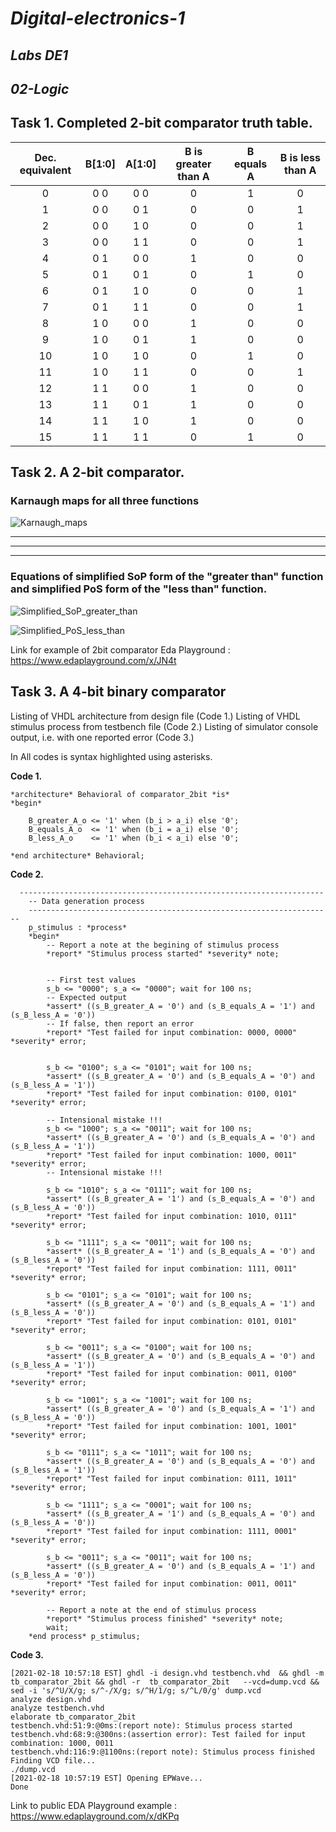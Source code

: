 # *Digital-electronics-1*

## *Labs DE1*

## *02-Logic*

## Task 1. Completed 2-bit comparator truth table.

| **Dec. equivalent** | **B[1:0]** | **A[1:0]** | **B is greater than A** | **B equals A** | **B is less than A** |
| :-: | :-: | :-: | :-: | :-: | :-: |
| 0 | 0 0 | 0 0 | 0 | 1 | 0 |
| 1 | 0 0 | 0 1 | 0 | 0 | 1 |
| 2 | 0 0 | 1 0 | 0 | 0 | 1 |
| 3 | 0 0 | 1 1 | 0 | 0 | 1 |
| 4 | 0 1 | 0 0 | 1 | 0 | 0 |
| 5 | 0 1 | 0 1 | 0 | 1 | 0 |
| 6 | 0 1 | 1 0 | 0 | 0 | 1 |
| 7 | 0 1 | 1 1 | 0 | 0 | 1 |
| 8 | 1 0 | 0 0 | 1 | 0 | 0 |
| 9 | 1 0 | 0 1 | 1 | 0 | 0 |
| 10 | 1 0 | 1 0 | 0 | 1 | 0 |
| 11 | 1 0 | 1 1 | 0 | 0 | 1 |
| 12 | 1 1 | 0 0 | 1 | 0 | 0 |
| 13 | 1 1 | 0 1 | 1 | 0 | 0 |
| 14 | 1 1 | 1 0 | 1 | 0 | 0 |
| 15 | 1 1 | 1 1 | 0 | 1 | 0 |


## Task 2. A 2-bit comparator.

### Karnaugh maps for all three functions

![Karnaugh_maps](Images/1.png)


--------------

--------------

--------------

### Equations of simplified SoP form of the "greater than" function and simplified PoS form of the "less than" function.

![Simplified_SoP_greater_than](Images/2.png)

![Simplified_PoS_less_than](Images/3.png)

Link for example of 2bit comparator Eda Playground : https://www.edaplayground.com/x/JN4t


## Task 3. A 4-bit binary comparator

Listing of VHDL architecture from design file (Code 1.)
Listing of VHDL stimulus process from testbench file (Code 2.)
Listing of simulator console output, i.e. with one reported error (Code 3.)

In All codes is syntax highlighted using asterisks. 

**Code 1.**
```
*architecture* Behavioral of comparator_2bit *is*
*begin*
 
	B_greater_A_o <= '1' when (b_i > a_i) else '0';
	B_equals_A_o  <= '1' when (b_i = a_i) else '0';
    B_less_A_o    <= '1' when (b_i < a_i) else '0';
	
*end architecture* Behavioral;

```

**Code 2.**
```
  --------------------------------------------------------------------
    -- Data generation process
    --------------------------------------------------------------------
    p_stimulus : *process*
    *begin*
        -- Report a note at the begining of stimulus process
        *report* "Stimulus process started" *severity* note;


        -- First test values
        s_b <= "0000"; s_a <= "0000"; wait for 100 ns;
        -- Expected output
        *assert* ((s_B_greater_A = '0') and (s_B_equals_A = '1') and (s_B_less_A = '0'))
        -- If false, then report an error
        *report* "Test failed for input combination: 0000, 0000" *severity* error;
        
        
        s_b <= "0100"; s_a <= "0101"; wait for 100 ns;
     	*assert* ((s_B_greater_A = '0') and (s_B_equals_A = '0') and (s_B_less_A = '1'))
        *report* "Test failed for input combination: 0100, 0101" *severity* error;
        
     	-- Intensional mistake !!!
       	s_b <= "1000"; s_a <= "0011"; wait for 100 ns;
        *assert* ((s_B_greater_A = '0') and (s_B_equals_A = '0') and (s_B_less_A = '1'))
        *report* "Test failed for input combination: 1000, 0011" *severity* error;
     	-- Intensional mistake !!!
     
        s_b <= "1010"; s_a <= "0111"; wait for 100 ns;
        *assert* ((s_B_greater_A = '1') and (s_B_equals_A = '0') and (s_B_less_A = '0'))
        *report* "Test failed for input combination: 1010, 0111" *severity* error;
     
        s_b <= "1111"; s_a <= "0011"; wait for 100 ns;
        *assert* ((s_B_greater_A = '1') and (s_B_equals_A = '0') and (s_B_less_A = '0'))
        *report* "Test failed for input combination: 1111, 0011" *severity* error;
      
        s_b <= "0101"; s_a <= "0101"; wait for 100 ns;
        *assert* ((s_B_greater_A = '0') and (s_B_equals_A = '1') and (s_B_less_A = '0'))
        *report* "Test failed for input combination: 0101, 0101" *severity* error;
    
        s_b <= "0011"; s_a <= "0100"; wait for 100 ns;
        *assert* ((s_B_greater_A = '0') and (s_B_equals_A = '0') and (s_B_less_A = '1'))
        *report* "Test failed for input combination: 0011, 0100" *severity* error;
    
        s_b <= "1001"; s_a <= "1001"; wait for 100 ns;
        *assert* ((s_B_greater_A = '0') and (s_B_equals_A = '1') and (s_B_less_A = '0'))
        *report* "Test failed for input combination: 1001, 1001" *severity* error;
    
        s_b <= "0111"; s_a <= "1011"; wait for 100 ns;
        *assert* ((s_B_greater_A = '0') and (s_B_equals_A = '0') and (s_B_less_A = '1'))
        *report* "Test failed for input combination: 0111, 1011" *severity* error;
    
        s_b <= "1111"; s_a <= "0001"; wait for 100 ns;
        *assert* ((s_B_greater_A = '1') and (s_B_equals_A = '0') and (s_B_less_A = '0'))
        *report* "Test failed for input combination: 1111, 0001" *severity* error;
    
        s_b <= "0011"; s_a <= "0011"; wait for 100 ns;
        *assert* ((s_B_greater_A = '0') and (s_B_equals_A = '1') and (s_B_less_A = '0'))
        *report* "Test failed for input combination: 0011, 0011" *severity* error;
    
        -- Report a note at the end of stimulus process
        *report* "Stimulus process finished" *severity* note;
        wait;
    *end process* p_stimulus;

```

**Code 3.**
```
[2021-02-18 10:57:18 EST] ghdl -i design.vhd testbench.vhd  && ghdl -m  tb_comparator_2bit && ghdl -r  tb_comparator_2bit   --vcd=dump.vcd && sed -i 's/^U/X/g; s/^-/X/g; s/^H/1/g; s/^L/0/g' dump.vcd 
analyze design.vhd
analyze testbench.vhd
elaborate tb_comparator_2bit
testbench.vhd:51:9:@0ms:(report note): Stimulus process started
testbench.vhd:68:9:@300ns:(assertion error): Test failed for input combination: 1000, 0011
testbench.vhd:116:9:@1100ns:(report note): Stimulus process finished
Finding VCD file...
./dump.vcd
[2021-02-18 10:57:19 EST] Opening EPWave...
Done
```

Link to public EDA Playground example : https://www.edaplayground.com/x/dKPq
